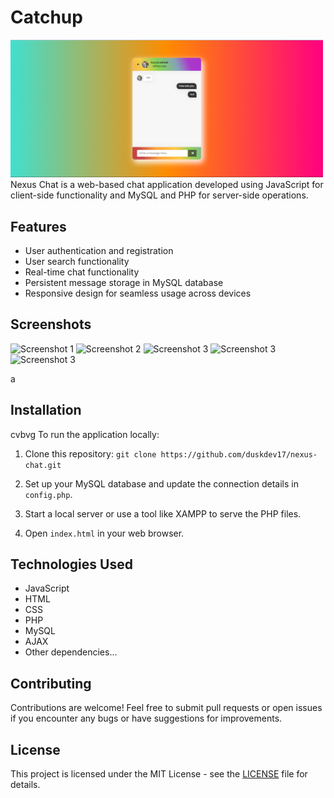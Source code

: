 # Catchup
<img src="chatapp/screenshots/Screenshot 2024-05-30 032644.png" width="500" alt="Screenshot 1" >
Nexus Chat is a web-based chat application developed using JavaScript for client-side functionality and MySQL and PHP for server-side operations.

## Features

- User authentication and registration
- User search functionality
- Real-time chat functionality
- Persistent message storage in MySQL database
- Responsive design for seamless usage across devices

## Screenshots

![Screenshot 1](screenshots/1.png)
![Screenshot 2](screenshots/2.png)
![Screenshot 3](screenshots/3.png)
![Screenshot 3](screenshots/4.png)
![Screenshot 3](screenshots/5.png)

a
## Installation
cvbvg
To run the application locally:

1. Clone this repository: `git clone https://github.com/duskdev17/nexus-chat.git`

2. Set up your MySQL database and update the connection details in `config.php`.

3. Start a local server or use a tool like XAMPP to serve the PHP files.

4. Open `index.html` in your web browser.

## Technologies Used

- JavaScript
- HTML
- CSS
- PHP
- MySQL
- AJAX
- Other dependencies...

## Contributing

Contributions are welcome! Feel free to submit pull requests or open issues if you encounter any bugs or have suggestions for improvements.

## License

This project is licensed under the MIT License - see the [LICENSE](LICENSE) file for details.
